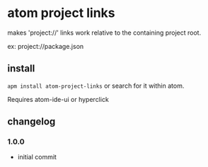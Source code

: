 # atom project links

makes 'project://' links work relative to the containing project root.

ex: project://package.json

## install

`apm install atom-project-links` or search for it within atom.

Requires atom-ide-ui or hyperclick

## changelog

### 1.0.0

* initial commit
